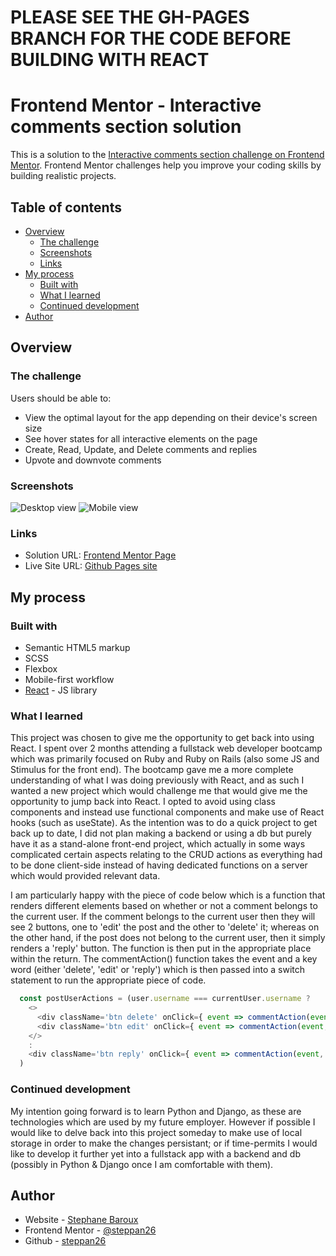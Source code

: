 # PLEASE SEE THE GH-PAGES BRANCH FOR THE CODE BEFORE BUILDING WITH REACT #

# Frontend Mentor - Interactive comments section solution

This is a solution to the [Interactive comments section challenge on Frontend Mentor](https://www.frontendmentor.io/challenges/interactive-comments-section-iG1RugEG9). Frontend Mentor challenges help you improve your coding skills by building realistic projects.

## Table of contents

- [Overview](#overview)
  - [The challenge](#the-challenge)
  - [Screenshots](#screenshots)
  - [Links](#links)
- [My process](#my-process)
  - [Built with](#built-with)
  - [What I learned](#what-i-learned)
  - [Continued development](#continued-development)
- [Author](#author)

## Overview

### The challenge

Users should be able to:

- View the optimal layout for the app depending on their device's screen size
- See hover states for all interactive elements on the page
- Create, Read, Update, and Delete comments and replies
- Upvote and downvote comments

### Screenshots

![Desktop view](./screenshots/desktop_view_screenshot.jpg)
![Mobile view](./screenshots/mobile_view_screenshot.jpg)

### Links

- Solution URL: [Frontend Mentor Page](https://www.frontendmentor.io/solutions/responsive-interactive-comments-section-react-scss-V_e4VeCOw)
- Live Site URL: [Github Pages site](https://steppan26.github.io/Challenge-06-Interactive-comments-Frontend/)

## My process

### Built with

- Semantic HTML5 markup
- SCSS
- Flexbox
- Mobile-first workflow
- [React](https://reactjs.org/) - JS library

### What I learned

This project was chosen to give me the opportunity to get back into using React. I spent over 2 months attending a fullstack web developer bootcamp which was primarily focused on Ruby and Ruby on Rails (also some JS and Stimulus for the front end). The bootcamp gave me a more complete understanding of what I was doing previously with React, and as such I wanted a new project which would challenge me that would give me the opportunity to jump back into React. I opted to avoid using class components and instead use functional components and make use of React hooks (such as useState).
As the intention was to do a quick project to get back up to date, I did not plan making a backend or using a db but purely have it as a stand-alone front-end project, which actually in some ways complicated certain aspects relating to the CRUD actions as everything had to be done client-side instead of having dedicated functions on a server which would provided relevant data.

I am particularly happy with the piece of code below which is a function that renders different elements based on whether or not a comment belongs to the current user. If the comment belongs to the current user then they will see 2 buttons, one to 'edit' the post and the other to 'delete' it; whereas on the other hand, if the post does not belong to the current user, then it simply renders a 'reply' button.
The function is then put in the appropriate place within the return. The commentAction() function takes the event and a key word (either 'delete', 'edit' or 'reply') which is then passed into a switch statement to run the appropriate piece of code.
```js
  const postUserActions = (user.username === currentUser.username ?
    <>
      <div className='btn delete' onClick={ event => commentAction(event, 'delete') }><i className="fas fa-trash"></i> Delete</div>
      <div className='btn edit' onClick={ event => commentAction(event, 'update') }><i className="fas fa-pen"></i> Edit</div>
    </>
    :
    <div className='btn reply' onClick={ event => commentAction(event, 'reply') }><i className="fas fa-reply"></i> Reply</div>
  )
```

### Continued development

My intention going forward is to learn Python and Django, as these are technologies which are used by my future employer. However if possible I would like to delve back into this project someday to make use of local storage in order to make the changes persistant; or if time-permits I would like to develop it further yet into a fullstack app with a backend and db (possibly in Python & Django once I am comfortable with them).


## Author

- Website - [Stephane Baroux](https://www.sbaroux.com)
- Frontend Mentor - [@steppan26](https://www.frontendmentor.io/profile/steppan26)
- Github - [steppan26](https://github.com/steppan26)
